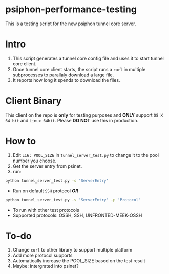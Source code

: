 # psiphon-performance-testing

This is a testing script for the new psiphon tunnel core server.

# Intro

1. This script generates a tunnel core config file and uses it to start tunnel core client.
2. Once tunnel core client starts, the script runs a `curl` in multiple subprocesses to parallaly download a large file.
3. It reports how long it spends to download the files.

# Client Binary
This client on the repo is **only** for testing purposes and **ONLY** support `OS X 64 bit` and `Linux 64bit`. Please **DO NOT** use this in production.

# How to
1. Edit `L16: POOL_SIZE` in `tunnel_server_test.py` to change it to the pool number you choose.
2. Get the server entry from psinet.
3. run:
  ```bash
  python tunnel_server_test.py -s 'ServerEntry'
  ```
   - Run on default `SSH` protocol
  ***OR***
  ```bash
  python tunnel_server_test.py -s 'ServerEntry' -p 'Protocol'
  ```
   - To run with other test protocols
   - Supported protocols: OSSH, SSH, UNFRONTED-MEEK-OSSH

# To-do
1. Change `curl` to other library to support multiple platform
2. Add more protocol supports
3. Automatically increase the POOL_SIZE based on the test result
4. Maybe: intergrated into psinet?
